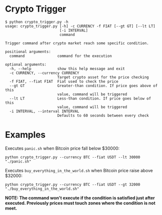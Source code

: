 # Crypto Trigger
```
$ python crypto_trigger.py -h
usage: crypto_trigger.py [-h] -c CURRENCY -f FIAT [--gt GT] [--lt LT]
                         [-i INTERVAL]
                         command

Trigger command after crypto market reach some specific condition.

positional arguments:
  command               command for the execution

optional arguments:
  -h, --help            show this help message and exit
  -c CURRENCY, --currency CURRENCY
                        Target crypto asset for the price checking
  -f FIAT, --fiat FIAT  Fiat used to check the price
  --gt GT               Greater-than condition. If price goes above of this
                        value, command will be triggered
  --lt LT               Less-than condition. If price goes below of this
                        value, command will be triggered
  -i INTERVAL, --interval INTERVAL
                        Defaults to 60 seconds between every check
```

# Examples
Executes `panic.sh` when Bitcoin price fall below $30000:
```
python crypto_trigger.py --currency BTC --fiat USDT --lt 30000 "./panic.sh"
```

Executes `buy_everything_in_the_world.sh` when Bitcoin price raise above $32000:
```
python crypto_trigger.py --currency BTC --fiat USDT --gt 32000 "./buy_everything_in_the_world.sh"
```
**NOTE: The command won't execute if the condition is satisfied just after executed. Previously prices must touch zones where the condition is not meet.** 

